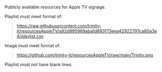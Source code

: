 Publicly available resources for Apple TV signage.

Playlist must meet format of:  
>https://raw.githubusercontent.com/trinity-it/resourcesAppleTV/a92d995969aba1d893f73eea42922797ca80a3e4/playlist.csv

Image must meet format of: 
>https://github.com/trinity-it/resourcesAppleTV/raw/main/Trinity.png

Playlist must not have blank lines.
